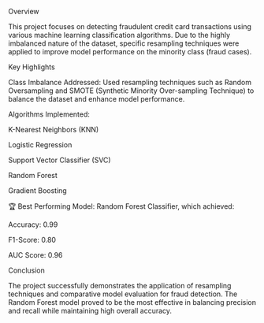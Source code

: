 Overview

This project focuses on detecting fraudulent credit card transactions using various machine learning classification algorithms. Due to the highly imbalanced nature of the dataset, specific resampling techniques were applied to improve model performance on the minority class (fraud cases).

Key Highlights

Class Imbalance Addressed: Used resampling techniques such as Random Oversampling and SMOTE (Synthetic Minority Over-sampling Technique) to balance the dataset and enhance model performance.

Algorithms Implemented:

K-Nearest Neighbors (KNN)

Logistic Regression

Support Vector Classifier (SVC)

Random Forest

Gradient Boosting

🏆 Best Performing Model:
Random Forest Classifier, which achieved:

Accuracy: 0.99

F1-Score: 0.80

AUC Score: 0.96

Conclusion

The project successfully demonstrates the application of resampling techniques and comparative model evaluation for fraud detection. The Random Forest model proved to be the most effective in balancing precision and recall while maintaining high overall accuracy.



